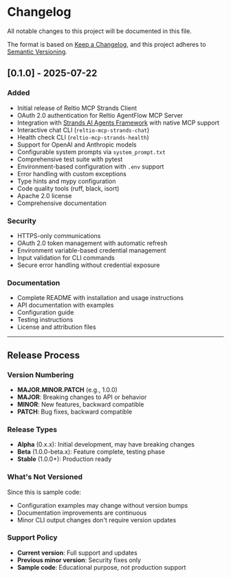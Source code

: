 # Changelog

All notable changes to this project will be documented in this file.

The format is based on [Keep a Changelog](https://keepachangelog.com/en/1.0.0/),
and this project adheres to [Semantic Versioning](https://semver.org/spec/v2.0.0.html).

## [0.1.0] - 2025-07-22

### Added
- Initial release of Reltio MCP Strands Client
- OAuth 2.0 authentication for Reltio AgentFlow MCP Server
- Integration with [Strands AI Agents Framework](https://github.com/strands-agents/sdk-python) with native MCP support
- Interactive chat CLI (`reltio-mcp-strands-chat`)
- Health check CLI (`reltio-mcp-strands-health`)
- Support for OpenAI and Anthropic models
- Configurable system prompts via `system_prompt.txt`
- Comprehensive test suite with pytest
- Environment-based configuration with `.env` support
- Error handling with custom exceptions
- Type hints and mypy configuration
- Code quality tools (ruff, black, isort)
- Apache 2.0 license
- Comprehensive documentation

### Security
- HTTPS-only communications
- OAuth 2.0 token management with automatic refresh
- Environment variable-based credential management
- Input validation for CLI commands
- Secure error handling without credential exposure

### Documentation
- Complete README with installation and usage instructions
- API documentation with examples
- Configuration guide
- Testing instructions
- License and attribution files

---

## Release Process

### Version Numbering
- **MAJOR.MINOR.PATCH** (e.g., 1.0.0)
- **MAJOR**: Breaking changes to API or behavior
- **MINOR**: New features, backward compatible
- **PATCH**: Bug fixes, backward compatible

### Release Types
- **Alpha** (0.x.x): Initial development, may have breaking changes
- **Beta** (1.0.0-beta.x): Feature complete, testing phase
- **Stable** (1.0.0+): Production ready

### What's Not Versioned
Since this is sample code:
- Configuration examples may change without version bumps
- Documentation improvements are continuous
- Minor CLI output changes don't require version updates

### Support Policy
- **Current version**: Full support and updates
- **Previous minor version**: Security fixes only
- **Sample code**: Educational purpose, not production support 